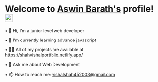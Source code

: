 # Welcome to [Aswin Barath's](https://aswinbarath.me/) profile! <a href="https://www.aswinbarath.me/"><img src="https://media.giphy.com/media/hvRJCLFzcasrR4ia7z/giphy.gif" width="25px"></a>


• 👋 Hi, I’m a junior level web developer 

• 🌱 I’m currently learning advance javascript

• 👨‍💻 All of my projects are available at https://shahvishalportfolio.netlify.app/

• 💬 Ask me about Web Development

• 📫 How to reach me: vishalshah452003@gmail.com


<!---
Vishalshah007/Vishalshah007 is a ✨ special ✨ repository because its `README.md` (this file) appears on your GitHub profile.
You can click the Preview link to take a look at your changes.
--->
